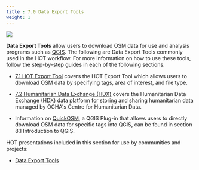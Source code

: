 ```yaml
---
title : 7.0 Data Export Tools
weight: 1
---
```


![](/images/data-export/HDX.gif)

**Data Export Tools** allow users to download OSM data for use and analysis programs such as [QGIS](https://hotosm.github.io/toolbox/pages/data-use-and-analysis/7.1-qgis/). The following are Data Export Tools commonly used in the HOT workflow. For more information on how to use these tools, follow the step-by-step guides in each of the following sections. 

* [7.1 HOT Export Tool](https://hotosm.github.io/toolbox/pages/data-export/7.1-hot-export-tool/) covers the HOT Export Tool which allows users to download OSM data by specifying tags, area of interest, and file type. 

* [7.2 Humanitarian Data Exchange (HDX)](https://hotosm.github.io/toolbox/pages/data-export/7.2-hdx/) covers the Humanitarian Data Exchange (HDX) data platform for storing and sharing humanitarian data managed by OCHA's Centre for Humanitarian Data.  

* Information on [QuickOSM](https://hotosm.github.io/toolbox/pages/data-use-and-analysis/7.1-qgis/#installing-plug-ins), a QGIS Plug-in that allows users to directly download OSM data for specific tags into QGIS, can be found in section 8.1 Introduction to QGIS. 
 
HOT presentations included in this section for use by communities and projects: 

*  [Data Export Tools](https://docs.google.com/presentation/d/1RyHYVPZU5d4xJ1cpWga4QRdfohpEs-t9ylJ_HTJ7wm8/edit?usp=sharing) <br>
